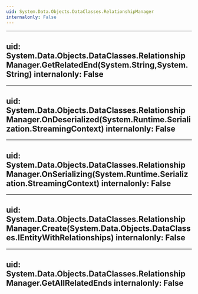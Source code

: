 ```yaml
---
uid: System.Data.Objects.DataClasses.RelationshipManager
internalonly: False
---
```


---
uid: System.Data.Objects.DataClasses.RelationshipManager.GetRelatedEnd(System.String,System.String)
internalonly: False
---

---
uid: System.Data.Objects.DataClasses.RelationshipManager.OnDeserialized(System.Runtime.Serialization.StreamingContext)
internalonly: False
---

---
uid: System.Data.Objects.DataClasses.RelationshipManager.OnSerializing(System.Runtime.Serialization.StreamingContext)
internalonly: False
---

---
uid: System.Data.Objects.DataClasses.RelationshipManager.Create(System.Data.Objects.DataClasses.IEntityWithRelationships)
internalonly: False
---

---
uid: System.Data.Objects.DataClasses.RelationshipManager.GetAllRelatedEnds
internalonly: False
---
